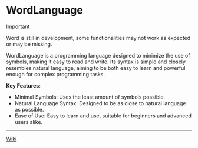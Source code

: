 # WordLanguage

> [!IMPORTANT]
> Word is still in development, some functionalities may not work as expected or may be missing.

WordLanguage is a programming language designed to minimize the use of symbols, making it easy to read and write. Its syntax is simple and closely resembles natural language, aiming to be both easy to learn and powerful enough for complex programming tasks.

**Key Features**:
- Minimal Symbols: Uses the least amount of symbols possible.
- Natural Language Syntax: Designed to be as close to natural language as possible.
- Ease of Use: Easy to learn and use, suitable for beginners and advanced users alike.

---

[Wiki](https://github.com/OJddJO/WordLanguage/wiki)

